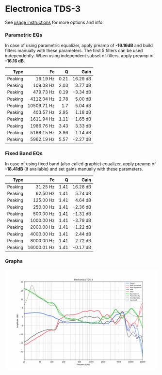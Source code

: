# Electronica TDS-3
See [usage instructions](https://github.com/jaakkopasanen/AutoEq#usage) for more options and info.

### Parametric EQs
In case of using parametric equalizer, apply preamp of **-16.16dB** and build filters manually
with these parameters. The first 5 filters can be used independently.
When using independent subset of filters, apply preamp of **-16.16 dB**.

| Type    | Fc          |    Q | Gain     |
|--------:|------------:|-----:|---------:|
| Peaking | 16.19 Hz    | 0.21 | 16.29 dB |
| Peaking | 109.08 Hz   | 2.03 | 3.77 dB  |
| Peaking | 479.73 Hz   | 0.19 | -3.34 dB |
| Peaking | 4112.04 Hz  | 2.78 | 5.00 dB  |
| Peaking | 10509.71 Hz | 1.7  | 5.04 dB  |
| Peaking | 403.57 Hz   | 2.95 | 1.18 dB  |
| Peaking | 1611.94 Hz  | 1.11 | -1.65 dB |
| Peaking | 1986.76 Hz  | 3.43 | 3.33 dB  |
| Peaking | 5168.15 Hz  | 3.96 | 1.14 dB  |
| Peaking | 5962.19 Hz  | 5.57 | -2.27 dB |

### Fixed Band EQs
In case of using fixed band (also called graphic) equalizer, apply preamp of **-18.41dB**
(if available) and set gains manually with these parameters.

| Type    | Fc          |    Q | Gain     |
|--------:|------------:|-----:|---------:|
| Peaking | 31.25 Hz    | 1.41 | 16.28 dB |
| Peaking | 62.50 Hz    | 1.41 | 5.74 dB  |
| Peaking | 125.00 Hz   | 1.41 | 4.64 dB  |
| Peaking | 250.00 Hz   | 1.41 | -2.36 dB |
| Peaking | 500.00 Hz   | 1.41 | -1.31 dB |
| Peaking | 1000.00 Hz  | 1.41 | -3.79 dB |
| Peaking | 2000.00 Hz  | 1.41 | -1.22 dB |
| Peaking | 4000.00 Hz  | 1.41 | 2.44 dB  |
| Peaking | 8000.00 Hz  | 1.41 | 2.72 dB  |
| Peaking | 16000.01 Hz | 1.41 | -0.17 dB |

### Graphs
![](./Electronica%20TDS-3.png)